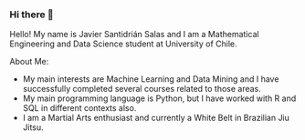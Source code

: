 ### Hi there 👋

Hello! My name is Javier Santidrián Salas and I am a Mathematical Engineering and Data Science student at University of Chile.

About Me:

- My main interests are Machine Learning and Data Mining and I have successfully completed several courses related to those areas.
- My main programming language is Python, but I have worked with R and SQL in different contexts also.
- I am a Martial Arts enthusiast and currently a White Belt in Brazilian Jiu Jitsu.




